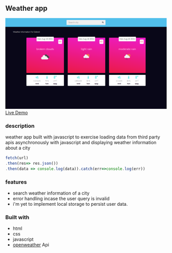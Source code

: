 ## Weather app

![weather app](assets/weather-app.png)
[Live Demo](https://weather-app-d8bxyiakg-oliverwanyonyi.vercel.app/)

### description

weather app built with javascript to exercise loading data from third party apis asynchronously with javascript and displaying weather information about a city

```javascript
fetch(url)
.then(res=> res.json())
.then(data => console.log(data)).catch(err=>console.log(err))
```

### features

- search weather information of a city
- error handling incase the user query is invalid
- i'm yet to implement local storage to persist user data.

### Built with

- html
- css
- javascript
- [openweather](https://openweathermap.org) Api
